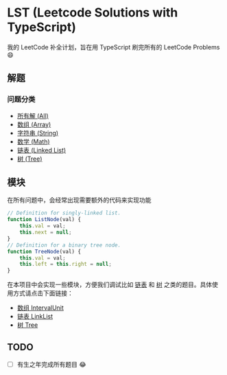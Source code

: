 

# LST (Leetcode Solutions with TypeScript)

我的 LeetCode 补全计划，旨在用 TypeScript 刷完所有的 LeetCode Problems :smile:

## 解题

### 问题分类

* [所有解 (All)](./doc/All.md)
* [数组 (Array)](./doc/Array.md)
* [字符串 (String)](./doc/String.md)
* [数学 (Math)](./doc/Math.md)
* [链表 (Linked List)](./doc/Linked%20List.md)
* [树 (Tree)](./doc/Tree.md)

## 模块

在所有问题中，会经常出现需要额外的代码来实现功能

```js
// Definition for singly-linked list.
function ListNode(val) {
	this.val = val;
    this.next = null;
}
// Definition for a binary tree node.
function TreeNode(val) {
    this.val = val;
    this.left = this.right = null;
}
```

在本项目中会实现一些模块，方便我们调试比如 [链表](https://leetcode.com/tag/linked-list/) 和 [树](https://leetcode.com/tag/tree/) 之类的题目。具体使用方式请点击下面链接：

* [数组 IntervalUnit](./doc/module.md#数组-Interval)
* [链表 LinkList](./doc/module.md#链表)
* [树 Tree](./doc/module.md#树)

## TODO

- [ ] 有生之年完成所有题目 :joy:

